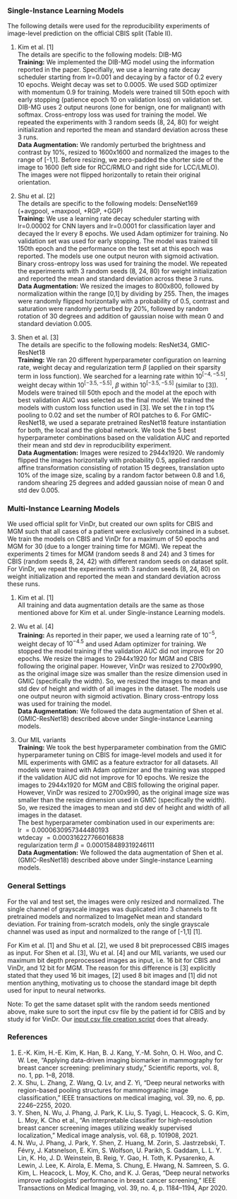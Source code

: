 ### Single-Instance Learning Models
The following details were used for the reproducibility experiments of image-level prediction on the official CBIS split (Table II).

1. Kim et al. [1] <br/>
The details are specific to the following models: DIB-MG <br/>
**Training:** We implemented the DIB-MG model using the information reported in the paper. Specifially, we use a learning rate decay scheduler starting from lr=0.001 and decaying by a factor of 0.2 every 10 epochs. Weight decay was set to 0.0005. We used SGD optimizer with momentum 0.9 for training. Models were trained till 50th epoch with early stopping (patience epoch 10 on validation loss) on validation set. DIB-MG uses 2 output neurons (one for benign, one for malignant) with softmax. Cross-entropy loss was used for training the model.  We repeated the experiments with 3 random seeds (8, 24, 80) for weight initialization and reported the mean and standard deviation across these 3 runs. <br/>
**Data Augmentation:** We randomly perturbed the brightness and contrast by 10%, resized to 1600x1600 and normalized the images to the range of [-1,1]. Before resizing, we zero-padded the shorter side of the image to 1600 (left side for RCC/RMLO and right side for LCC/LMLO). The images were not flipped horizontally to retain their original orientation.

2. Shu et al. [2] <br/>
The details are specific to the following models: DenseNet169 (+avgpool, +maxpool, +RGP, +GGP) <br/>
**Training:** We use a learning rate decay scheduler starting with lr=0.00002 for CNN layers and lr=0.0001 for classification layer and decayed the lr every 8 epochs. We used Adam optimizer for training. No validation set was used for early stopping. The model was trained till 150th epoch and the performance on the test set at this epoch was reported. The models use one output neuron with sigmoid activation. Binary cross-entropy loss was used for training the model. We repeated the experiments with 3 random seeds (8, 24, 80) for weight initialization and reported the mean and standard deviation across these 3 runs.  <br/>
**Data Augmentation:** We resized the images to 800x800, followed by normalization within the range [0,1] by dividing by 255. Then, the images were randomly flipped horizontally with a probability of 0.5, contrast and saturation were randomly perturbed by 20%, followed by random rotation of 30 degrees and addition of gaussian noise with mean 0 and standard deviation 0.005.

3. Shen et al. [3] <br/>
The details are specific to the following models: ResNet34, GMIC-ResNet18 <br/>
**Training:** We ran 20 different hyperparameter configuration on learning rate, weight decay and regularization term $\beta$ (applied on their sparsity term in loss function). We searched for a learning rate within $10^{[-4,-5.5]}$, weight decay within $10^{[-3.5,-5.5]}$, $\beta$ within $10^{[-3.5,-5.5]}$ (similar to [3]). Models were trained till 50th epoch and the model at the epoch with best validation AUC was selected as the final model. We trained the models with custom loss function used in [3]. We set the $t$ in top t% pooling to 0.02 and set the number of ROI patches to 6. For GMIC-ResNet18, we used a separate pretrained ResNet18 feature instantiation for both, the local and the global network. We took the 5 best hyperparameter combinations based on the validation AUC and reported their mean and std dev in reproducibility experiment. <br/>
**Data Augmentation:** Images were resized to 2944x1920. We randomly flipped the images horizontally with probability 0.5, applied random affine transformation consisting of rotation 15 degrees, translation upto 10% of the image size, scaling by a random factor between 0.8 and 1.6, random shearing 25 degrees and added gaussian noise of mean 0 and std dev 0.005.

### Multi-Instance Learning Models
We used official split for VinDr, but created our own splits for CBIS and MGM such that all cases of a patient were exclusively contained in a subset. We train the models on CBIS and VinDr for a maximum of 50 epochs and MGM for 30 (due to a longer training time for MGM). We repeat the experiments 2 times for MGM (random seeds 8 and 24) and 3 times for CBIS (random seeds 8, 24, 42) with different random seeds on dataset split. For VinDr, we repeat the experiments with 3 random seeds (8, 24, 80) on weight initialization and reported the mean and standard deviation across these runs. <br>

1. Kim et al. [1] <br/>
All training and data augmentation details are the same as those mentioned above for Kim et al. under Single-instance Learning models. 

2. Wu et al. [4] <br/>
**Training:** As reported in their paper, we used a learning rate of $10^{-5}$, weight decay of $10^{-4.5}$ and used Adam optimizer for training. We stopped the model training if the validation AUC did not improve for 20 epochs. We resize the images to 2944x1920 for MGM and CBIS following the original paper. However, VinDr was resized to 2700x990, as the original image size was smaller than the resize dimension used in GMIC (specifically the width). So, we resized the images to mean and std dev of height and width of all images in the dataset. The models use one output neuron with sigmoid activation. Binary cross-entropy loss was used for training the model. <br/>
**Data Augmentation:** We followed the data augmentation of Shen et al. (GMIC-ResNet18) described above under Single-instance Learning models.  

3. Our MIL variants <br/>
**Training:** We took the best hyperparameter combination from the GMIC hyperparameter tuning on CBIS for image-level models and used it for MIL experiments with GMIC as a feature extractor for all datasets. All models were trained with Adam optimizer and the training was stopped if the validation AUC did not improve for 10 epochs. We resize the images to 2944x1920 for MGM and CBIS following the original paper. However, VinDr was resized to 2700x990, as the original image size was smaller than the resize dimension used in GMIC (specifically the width). So, we resized the images to mean and std dev of height and width of all images in the dataset. <br/>
The best hyperparameter combination used in our experiments are: <br/>
lr $= 0.0000630957344480193$ <br/>
wtdecay $= 0.000316227766016838$ <br/>
regularization term $\beta = 0.000158489319246111$ <br/>
**Data Augmentation:** We followed the data augmentation of Shen et al. (GMIC-ResNet18) described above under Single-instance Learning models. 

### General Settings
For the val and test set, the images were only resized and normalized. The single channel of grayscale images was duplicated into 3 channels to fit pretrained models and normalized to ImageNet mean and standard deviation. For training from-scratch models, only the single grayscale channel was used as input and normalized to the range of [-1,1] [1]. <br/>

For Kim et al. [1] and Shu et al. [2], we used 8 bit preprocessed CBIS images as input. For Shen et al. [3], Wu et al. [4] and our MIL variants, we used our maximum bit depth preprocessed images as input, i.e. 16 bit for CBIS and VinDr, and 12 bit for MGM. The reason for this difference is [3] explicitly stated that they used 16 bit images, [2] used 8 bit images and [1] did not mention anything, motivating us to choose the standard image bit depth used for input to neural networks. <br/>

Note:  To get the same dataset split with the random seeds mentioned above, make sure to sort the input csv file by the patient id for CBIS and by study id for VinDr. Our [input csv file creation script](/src/data-processing/input_csv_file_creation_cbis) does that already.

### References

1. E.-K. Kim, H.-E. Kim, K. Han, B. J. Kang, Y.-M. Sohn, O. H. Woo, and C. W. Lee, “Applying data-driven imaging biomarker in mammography for breast cancer screening: preliminary study,” Scientific reports, vol. 8, no. 1, pp. 1–8, 2018. <br/>
2. X. Shu, L. Zhang, Z. Wang, Q. Lv, and Z. Yi, “Deep neural networks with region-based pooling structures for mammographic image classification,” IEEE transactions on medical imaging, vol. 39, no. 6, pp. 2246–2255, 2020. <br/>
3. Y. Shen, N. Wu, J. Phang, J. Park, K. Liu, S. Tyagi, L. Heacock, S. G. Kim, L. Moy, K. Cho et al., “An interpretable classifier for high-resolution breast cancer screening images utilizing weakly supervised localization,” Medical image analysis, vol. 68, p. 101908, 2021. <br/>
4. N. Wu, J. Phang, J. Park, Y. Shen, Z. Huang, M. Zorin, S. Jastrzebski, T. Févry, J. Katsnelson, E. Kim, S. Wolfson, U. Parikh, S. Gaddam, L. L. Y. Lin, K. Ho, J. D. Weinstein, B. Reig, Y. Gao, H. Toth, K. Pysarenko, A. Lewin, J. Lee, K. Airola, E. Mema, S. Chung, E. Hwang, N. Samreen, S. G. Kim, L. Heacock, L. Moy, K. Cho, and K. J. Geras, “Deep neural networks improve radiologists’ performance in breast cancer screening,” IEEE Transactions on Medical Imaging, vol. 39, no. 4, p. 1184–1194, Apr 2020.
